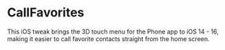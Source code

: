 # CallFavorites
This iOS tweak brings the 3D touch menu for the Phone app to iOS 14 - 16, making it easier to call favorite contacts straight from the home screen.
